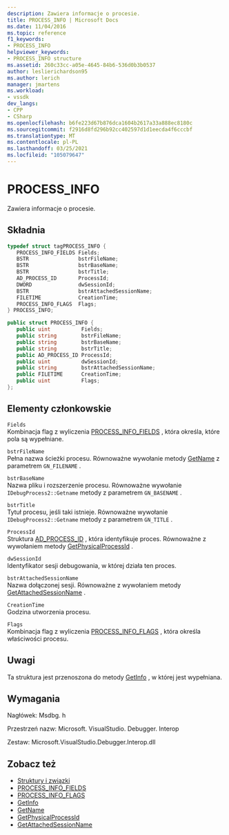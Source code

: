 ```yaml
---
description: Zawiera informacje o procesie.
title: PROCESS_INFO | Microsoft Docs
ms.date: 11/04/2016
ms.topic: reference
f1_keywords:
- PROCESS_INFO
helpviewer_keywords:
- PROCESS_INFO structure
ms.assetid: 260c33cc-a05e-4645-84b6-536d0b3b0537
author: leslierichardson95
ms.author: lerich
manager: jmartens
ms.workload:
- vssdk
dev_langs:
- CPP
- CSharp
ms.openlocfilehash: b6fe223d67b876dca1604b2617a33a888ec8180c
ms.sourcegitcommit: f2916d8fd296b92cc402597d1d1eecda4f6cccbf
ms.translationtype: MT
ms.contentlocale: pl-PL
ms.lasthandoff: 03/25/2021
ms.locfileid: "105079647"
---
```

# <a name="process_info"></a>PROCESS_INFO
Zawiera informacje o procesie.

## <a name="syntax"></a>Składnia

```cpp
typedef struct tagPROCESS_INFO { 
   PROCESS_INFO_FIELDS Fields;
   BSTR                bstrFileName;
   BSTR                bstrBaseName;
   BSTR                bstrTitle;
   AD_PROCESS_ID       ProcessId;
   DWORD               dwSessionId;
   BSTR                bstrAttachedSessionName;
   FILETIME            CreationTime;
   PROCESS_INFO_FLAGS  Flags;
} PROCESS_INFO;
```

```csharp
public struct PROCESS_INFO { 
   public uint          Fields;
   public string        bstrFileName;
   public string        bstrBaseName;
   public string        bstrTitle;
   public AD_PROCESS_ID ProcessId;
   public uint          dwSessionId;
   public string        bstrAttachedSessionName;
   public FILETIME      CreationTime;
   public uint          Flags;
};
```

## <a name="members"></a>Elementy członkowskie
 `Fields`\
 Kombinacja flag z wyliczenia [PROCESS_INFO_FIELDS](../../../extensibility/debugger/reference/process-info-fields.md) , która określa, które pola są wypełniane.

 `bstrFileName`\
 Pełna nazwa ścieżki procesu. Równoważne wywołanie metody [GetName](../../../extensibility/debugger/reference/idebugprocess2-getname.md) z parametrem `GN_FILENAME` .

 `bstrBaseName`\
 Nazwa pliku i rozszerzenie procesu. Równoważne wywołanie `IDebugProcess2::Getname` metody z parametrem `GN_BASENAME` .

 `bstrTitle`\
 Tytuł procesu, jeśli taki istnieje. Równoważne wywołanie `IDebugProcess2::Getname` metody z parametrem `GN_TITLE` .

 `ProcessId`\
 Struktura [AD_PROCESS_ID](../../../extensibility/debugger/reference/ad-process-id.md) , która identyfikuje proces. Równoważne z wywołaniem metody [GetPhysicalProcessId](../../../extensibility/debugger/reference/idebugprocess2-getphysicalprocessid.md) .

 `dwSessionId`\
 Identyfikator sesji debugowania, w której działa ten proces.

 `bstrAttachedSessionName`\
 Nazwa dołączonej sesji. Równoważne z wywołaniem metody [GetAttachedSessionName](../../../extensibility/debugger/reference/idebugprocess2-getattachedsessionname.md) .

 `CreationTime`\
 Godzina utworzenia procesu.

 `Flags`\
 Kombinacja flag z wyliczenia [PROCESS_INFO_FLAGS](../../../extensibility/debugger/reference/process-info-flags.md) , która określa właściwości procesu.

## <a name="remarks"></a>Uwagi
 Ta struktura jest przenoszona do metody [GetInfo](../../../extensibility/debugger/reference/idebugprocess2-getinfo.md) , w której jest wypełniana.

## <a name="requirements"></a>Wymagania
 Nagłówek: Msdbg. h

 Przestrzeń nazw: Microsoft. VisualStudio. Debugger. Interop

 Zestaw: Microsoft.VisualStudio.Debugger.Interop.dll

## <a name="see-also"></a>Zobacz też
- [Struktury i związki](../../../extensibility/debugger/reference/structures-and-unions.md)
- [PROCESS_INFO_FIELDS](../../../extensibility/debugger/reference/process-info-fields.md)
- [PROCESS_INFO_FLAGS](../../../extensibility/debugger/reference/process-info-flags.md)
- [GetInfo](../../../extensibility/debugger/reference/idebugprocess2-getinfo.md)
- [GetName](../../../extensibility/debugger/reference/idebugprocess2-getname.md)
- [GetPhysicalProcessId](../../../extensibility/debugger/reference/idebugprocess2-getphysicalprocessid.md)
- [GetAttachedSessionName](../../../extensibility/debugger/reference/idebugprocess2-getattachedsessionname.md)
